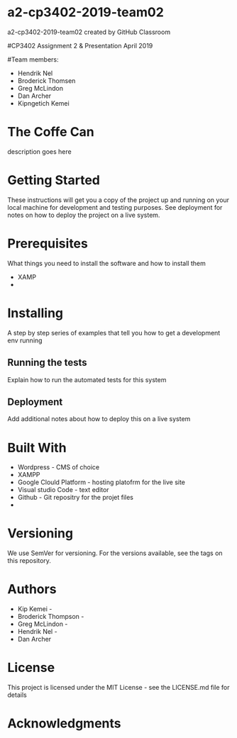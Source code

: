 # a2-cp3402-2019-team02
a2-cp3402-2019-team02 created by GitHub Classroom

#CP3402 Assignment 2 & Presentation
April 2019

#Team members:
- Hendrik Nel
- Broderick Thomsen
- Greg McLindon
- Dan Archer
- Kipngetich Kemei

# The Coffe Can
description goes here

# Getting Started
These instructions will get you a copy of the project up and running on your local machine for development and testing purposes. See deployment for notes on how to deploy the project on a live system.

# Prerequisites
What things you need to install the software and how to install them
- XAMP
- 

# Installing
A step by step series of examples that tell you how to get a development env running


## Running the tests
Explain how to run the automated tests for this system


## Deployment
Add additional notes about how to deploy this on a live system

# Built With
- Wordpress - CMS of choice
- XAMPP
- Google Clould Platform - hosting platofrm for the live site
- Visual studio Code - text editor
- Github - Git repositry for the projet files
- 

# Versioning
We use SemVer for versioning. For the versions available, see the tags on this repository.

# Authors
- Kip Kemei - 
- Broderick Thompson - 
- Greg McLindon - 
- Hendrik Nel - 
- Dan Archer

# License
This project is licensed under the MIT License - see the LICENSE.md file for details

# Acknowledgments


